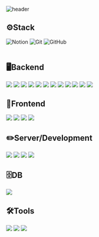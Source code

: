 ![header](https://capsule-render.vercel.app/api?type=soft&color=AAD1E7&text=SeonHee%20Github!🐋&fontSize=70&fontAlignY=60&fontAlign=50)


## ⚙️Stack
<div>
  <img alt="Notion" src ="https://img.shields.io/badge/Notion-000000.svg?&style=for-the-badge&logo=Notion&logoColor=white"/>
  <img alt="Git" src ="https://img.shields.io/badge/Git-F05032.svg?&style=for-the-badge&logo=Git&logoColor=white"/>
  <img alt="GitHub" src ="https://img.shields.io/badge/GitHub-181717.svg?&style=for-the-badge&logo=GitHub&logoColor=white"/>
</div>
<br/>

<h2>🖥️Backend</h3>
<div>
  <img src="https://img.shields.io/badge/java-007396?style=for-the-badge&logo=java&logoColor=white"/>
  <img src="https://img.shields.io/badge/Spring-6DB33F?style=for-the-badge&logo=Spring&logoColor=white"/>
  <img src="https://img.shields.io/badge/Spring Boot-6DB33F?style=for-the-badge&logo=Spring Boot&logoColor=white"/>
  <img src="https://img.shields.io/badge/Spring Security-6DB33F?style=for-the-badge&logo=Springsecurity&logoColor=white"/>
  <img src="https://img.shields.io/badge/JUnit5-25A162?style=for-the-badge&logo=JUnit5&logoColor=white"/>
  <img src="https://img.shields.io/badge/JSP-41454A?style=for-the-badge&logo=jsp&logoColor=white"/>
  <img src="https://img.shields.io/badge/MyBaties-02569B?style=for-the-badge&logo=MyBaties&logoColor=white"/>
  <img src="https://img.shields.io/badge/JPA-8A8A8A?style=for-the-badge&logo=JPA&logoColor=white"/>
  <img src="https://img.shields.io/badge/Thymeleaf-005F0F?style=for-the-badge&logo=Thymeleaf&logoColor=white"/>
  <img src="https://img.shields.io/badge/gradle-02303A?style=for-the-badge&logo=gradle&logoColor=white">
  <img src="https://img.shields.io/badge/Apache Maven-C71A36?style=for-the-badge&logo=apachemaven&logoColor=white">
  <img src="https://img.shields.io/badge/C++-00599C?style=for-the-badge&logo=C%2B%2B&logoColor=white"/>
</div>

## 🎨Frontend
<div>
  <img src="https://img.shields.io/badge/html5-E34F26?style=for-the-badge&logo=html5&logoColor=white">
  <img src="https://img.shields.io/badge/css-1572B6?style=for-the-badge&logo=css3&logoColor=white">
  <img src="https://img.shields.io/badge/javascript-F7DF1E?style=for-the-badge&logo=javascript&logoColor=black">
   <img src="https://img.shields.io/badge/bootstrap-7952B3?style=for-the-badge&logo=bootstrap&logoColor=white">
</div>

## ✏️Server/Development
<div>
  <img src="https://img.shields.io/badge/apache tomcat-F8DC75?style=for-the-badge&logo=apachetomcat&logoColor=white">
  <img src="https://img.shields.io/badge/Amazon S3-569A31?style=for-the-badge&logo=Amazon S3&logoColor=white">
  <img src="https://img.shields.io/badge/Amazon RDS-527FFF?style=for-the-badge&logo=Amazon RDS&logoColor=white">
  <img src="https://img.shields.io/badge/Amazon EC2-FF9900?style=for-the-badge&logo=Amazon EC2&logoColor=white">
</div>

## 🗄️DB
<div>
  <img src="https://img.shields.io/badge/oracle-F80000?style=for-the-badge&logo=oracle&logoColor=white">
</div>

## 🛠️Tools
<div>
  <img src="https://img.shields.io/badge/Intellij IDEA-000000?style=for-the-badge&logo=Intellij IDEA&logoColor=white">
   <img src="https://img.shields.io/badge/Eclipse IDE-2C2255?style=for-the-badge&logo=Eclipse IDE&logoColor=white">
  <img src="https://img.shields.io/badge/SQL Developer-4479A1?style=for-the-badge&logo=SQL Developer&logoColor=white">
</div>
